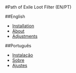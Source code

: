 #Path of Exile Loot Filter (EN/PT)

##English
- [Installation](English/Installation.md)
- [About](English/About.md)
- [Adjustments](English/Adjustments.md)

##Português
- [Instalação](Portugues/Instalacao.md)
- [Sobre](Portugues/Sobre.md)
- [Ajustes](Portugues/Ajustes.md)